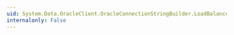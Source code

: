 ```yaml
---
uid: System.Data.OracleClient.OracleConnectionStringBuilder.LoadBalanceTimeout
internalonly: False
---
```

